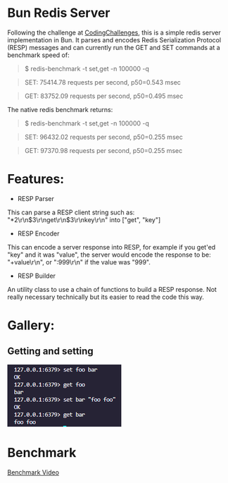 # Bun Redis Server

Following the challenge at [CodingChallenges](https://codingchallenges.fyi/challenges/challenge-redis), this is a simple redis server implementation in Bun. It parses and encodes Redis Serialization Protocol (RESP) messages and can currently run the GET and SET commands at a benchmark speed of:

> $ redis-benchmark -t set,get -n 100000 -q 

> SET: 75414.78 requests per second, p50=0.543 msec   

> GET: 83752.09 requests per second, p50=0.495 msec     

The native redis benchmark returns:

> $ redis-benchmark -t set,get -n 100000 -q 

> SET: 96432.02 requests per second, p50=0.255 msec    
               
> GET: 97370.98 requests per second, p50=0.255 msec 


# Features:

- RESP Parser

This can parse a RESP client string such as: "*2\r\n$3\r\nget\r\n$3\r\nkey\r\n" into ["get", "key"]

- RESP Encoder

This can encode a server response into RESP, for example if you get'ed "key" and it was "value", the server would encode the response to be: "+value\r\n", or ":999\r\n" if the value was "999".

- RESP Builder

An utility class to use a chain of functions to build a RESP response. Not really necessary technically but its easier to read the code this way.

# Gallery:

## Getting and setting

![Getting and Setting](https://github.com/SirTenzin/redis-server/blob/master/image.png?raw=true)

# Benchmark

[Benchmark Video](benchmark.mp4)
